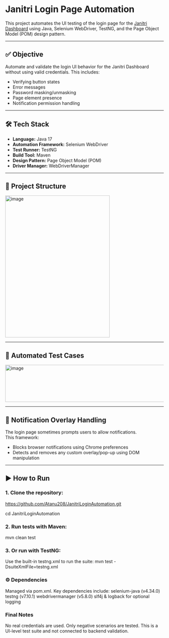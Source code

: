 # Janitri Login Page Automation

This project automates the UI testing of the login page for the [Janitri Dashboard](https://dev-dash.janitri.in/) using Java, Selenium WebDriver, TestNG, and the Page Object Model (POM) design pattern.

---

## ✅ Objective

Automate and validate the login UI behavior for the Janitri Dashboard without using valid credentials. This includes:
- Verifying button states
- Error messages
- Password masking/unmasking
- Page element presence
- Notification permission handling

---

## 🛠️ Tech Stack

- **Language:** Java 17  
- **Automation Framework:** Selenium WebDriver  
- **Test Runner:** TestNG  
- **Build Tool:** Maven  
- **Design Pattern:** Page Object Model (POM)  
- **Driver Manager:** WebDriverManager

---

## 📂 Project Structure
<img width="332" height="451" alt="image" src="https://github.com/user-attachments/assets/862024d0-290e-400f-8f19-5f027a9b2e9e" />


---

## 🚦 Automated Test Cases
<img width="974" height="118" alt="image" src="https://github.com/user-attachments/assets/04e26074-490b-4d6f-9d5f-77bba47b6974" />

---

## 🔐 Notification Overlay Handling

The login page sometimes prompts users to allow notifications.  
This framework:
- Blocks browser notifications using Chrome preferences
- Detects and removes any custom overlay/pop-up using DOM manipulation

---

## ▶️ How to Run

### 1. Clone the repository:
https://github.com/Atanu208/JanitriLoginAutomation.git

cd JanitriLoginAutomation

### 2. Run tests with Maven:
mvn clean test

### 3. Or run with TestNG:
Use the built-in testng.xml to run the suite:
mvn test -DsuiteXmlFile=testng.xml

### ⚙️ Dependencies
Managed via pom.xml. Key dependencies include:
selenium-java (v4.34.0)
testng (v7.10.1)
webdrivermanager (v5.8.0)
slf4j & logback for optional logging

### Final Notes
No real credentials are used.
Only negative scenarios are tested.
This is a UI-level test suite and not connected to backend validation.

